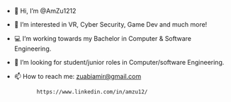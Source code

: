- 👋 Hi, I’m @AmZu1212
- 👀 I’m interested in VR, Cyber Security, Game Dev and much more!
- 💻 I’m working towards my Bachelor in Computer & Software Engineering.
- 🤝 I’m looking for student/junior roles in Computer/software Engineering.
- 📫 How to reach me:
             zuabiamir@gmail.com
  
             https://www.linkedin.com/in/amzu12/

<!---
AmZu1212/AmZu1212 is a ✨ special ✨ repository because its `README.md` (this file) appears on your GitHub profile.
You can click the Preview link to take a look at your changes.
--->
